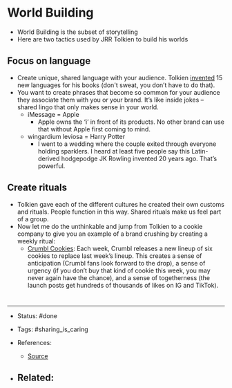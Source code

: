 # World Building
- World Building is the subset of storytelling
- Here are two tactics used by JRR Tolkien to build his worlds

## Focus on language
- Create unique, shared language with your audience. Tolkien [invented](https://flight.beehiiv.net/v2/clicks/eyJhbGciOiJIUzI1NiIsInR5cCI6IkpXVCJ9.eyJ1cmwiOiJodHRwczovL3d3dy5tcHJuZXdzLm9yZy9zdG9yeS8yMDE1LzAzLzMxL2Jvb2tzLWJjc3QtcXVlc3Rpb24tdG9sa2llbi1sYW5ndWFnZXMiLCJwb3N0X2lkIjoiYWUxMGQ5NWYtMTMwMS00YzIyLThlM2ItYTE1YWY4ODM5ZmRmIiwicHVibGljYXRpb25faWQiOiJhYjQ2MmY1MC1hYmM2LTRjYmEtYjU3ZS01YTcxOGJhZTRkODIiLCJ2aXNpdF90b2tlbiI6IjU3ZGNkZTk1LTgxZWMtNDUyZC1iYjBkLWFkN2FiNTMzMzY4NSIsImlhdCI6MTY2Mjk5MjQ1My4wNzYsImlzcyI6Im9yY2hpZCJ9._Enx8w9IQy1-8vNd1yDlCUroDTbT2adLbfQzlYFu8vE) 15 new languages for his books (don't sweat, you don’t have to do that).
- You want to create phrases that become so common for your audience they associate them with you or your brand. It’s like inside jokes – shared lingo that only makes sense in your world.
	- iMessage = Apple
	    - Apple owns the ‘i’ in front of its products. No other brand can use that without Apple first coming to mind.
	- wingardium leviosa = Harry Potter
	    - I went to a wedding where the couple exited through everyone holding sparklers. I heard at least five people say this Latin-derived hodgepodge JK Rowling invented 20 years ago. That’s powerful.

## Create rituals
- Tolkien gave each of the different cultures he created their own customs and rituals. People function in this way. Shared rituals make us feel part of a group.
- Now let me do the unthinkable and jump from Tolkien to a cookie company to give you an example of a brand crushing by creating a weekly ritual:
	- [Crumbl Cookies](https://flight.beehiiv.net/v2/clicks/eyJhbGciOiJIUzI1NiIsInR5cCI6IkpXVCJ9.eyJ1cmwiOiJodHRwczovL2NydW1ibGNvb2tpZXMuY29tLyIsInBvc3RfaWQiOiJhZTEwZDk1Zi0xMzAxLTRjMjItOGUzYi1hMTVhZjg4MzlmZGYiLCJwdWJsaWNhdGlvbl9pZCI6ImFiNDYyZjUwLWFiYzYtNGNiYS1iNTdlLTVhNzE4YmFlNGQ4MiIsInZpc2l0X3Rva2VuIjoiNTdkY2RlOTUtODFlYy00NTJkLWJiMGQtYWQ3YWI1MzMzNjg1IiwiaWF0IjoxNjYyOTkyNDUzLjA3NiwiaXNzIjoib3JjaGlkIn0.UhZKRkBxJYD2l0PYPziATBVMgGU_8RC_P6Bd0gHnN04): Each week, Crumbl releases a new lineup of six cookies to replace last week’s lineup. This creates a sense of anticipation (Crumbl fans look forward to the drop), a sense of urgency (if you don’t buy that kind of cookie this week, you may never again have the chance), and a sense of togetherness (the launch posts get hundreds of thousands of likes on IG and TikTok).


# 

---
- Status: #done

- Tags: #sharing_is_caring 

- References:
	- [Source](https://www.worldbuilders.ai/p/rings-power)

- Related:
	- 
